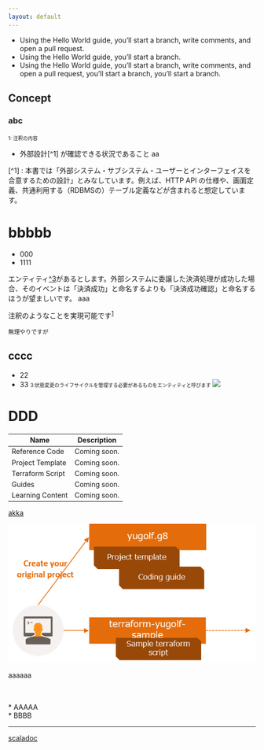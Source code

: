 ```yaml
---
layout: default
---
```


- Using the Hello World guide, you’ll start a branch, write comments, and open a pull request.
- Using the Hello World guide, you’ll start a branch.
- Using the Hello World guide, you’ll start a branch, write comments, and open a pull request, you’ll start a branch, you’ll start a branch.

## Concept

### abc

<span id="1" style="font-size:x-small">1: 注釈の内容</span>
- 外部設計[^1] が確認できる状況であること
aa

[^1] : 本書では「外部システム・サブシステム・ユーザーとインターフェイスを合意するための設計」とみなしています。例えば、HTTP API の仕様や、画面定義、共通利用する（RDBMSの）テーブル定義などが含まれると想定しています。

# bbbbb
- 000
- 1111

エンティティ[^3](#3)があるとします。外部システムに委譲した決済処理が成功した場合、そのイベントは「決済成功」と命名するよりも「決済成功確認」と命名するほうが望ましいです。
aaa

注釈のようなことを実現可能です<sup>[1](#note1)</sup>

<small id="note1">無理やりですが</small>



## cccc
- 22
- 33
<span id="3" style="font-size:x-small">3:状態変更のライフサイクルを管理する必要があるものをエンティティと呼びます</span>
![](https://github.githubassets.com/images/modules/logos_page/GitHub-Mark.png)

# DDD

| Name  | Description |
| ----------- | ---- |
| Reference Code  | Coming soon. |
| Project Template | Coming soon. |
| Terraform Script | Coming soon. |
| Guides | Coming soon. |
| Learning Content | Coming soon. |

[akka](https://akka.io/)

![](img/yugolf_map.png)  

aaaaaa

\
\
\* AAAAA  
\* BBBB

---

[scaladoc](scaladoc/index.html)

<div>
  <!-- Global site tag (gtag.js) - Google Analytics -->
<script async src="https://www.googletagmanager.com/gtag/js?id=UA-179036071-1"></script>
<script>
  window.dataLayer = window.dataLayer || [];
  function gtag(){dataLayer.push(arguments);}
  gtag('js', new Date());

  gtag('config', 'UA-179036071-1');
</script>
</div>
